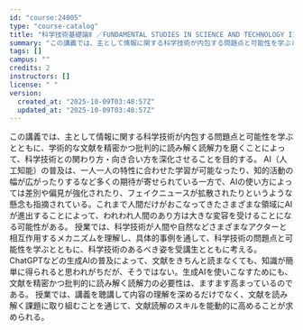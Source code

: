 ```yaml
---
id: "course:24005"
type: "course-catalog"
title: "科学技術基礎論Ⅱ ／FUNDAMENTAL STUDIES IN SCIENCE AND TECHNOLOGY II"
summary: "この講義では、主として情報に関する科学技術が内包する問題点と可能性を学ぶとともに、学術的な文献を精密かつ批判的に読み解く読解力を磨くことによって、科学技術との関わり方・向き合い方を深化させることを目的する。 AI（人工知能）の普及は、一人一…"
tags: []
campus: ""
credits: 2
instructors: []
license: " "
version:
  created_at: "2025-10-09T03:48:57Z"
  updated_at: "2025-10-09T03:48:57Z"
---
```


この講義では、主として情報に関する科学技術が内包する問題点と可能性を学ぶとともに、学術的な文献を精密かつ批判的に読み解く読解力を磨くことによって、科学技術との関わり方・向き合い方を深化させることを目的する。 AI（人工知能）の普及は、一人一人の特性に合わせた学習が可能なったり、知的活動の幅が広がったりするなど多くの期待が寄せられている一方で、AIの使い方によっては差別や偏見が強化されたり、フェイクニュースが拡散されたりというような懸念も指摘されている。これまで人間だけがおこなってきたさまざまな領域にAIが進出することによって、われわれ人間のあり方は大きな変容を受けることになる可能性がある。 授業では、科学技術が人間や自然などさまざまなアクターと相互作用するメカニズムを理解し、具体的事例を通して、科学技術の問題点と可能性を学ぶとともに、科学技術のあるべき姿を受講生とともに考える。 ChatGPTなどの生成AIの普及によって、文献をきちんと読まなくても、知識が簡単に得られると思われがちだが、そうではない。生成AIを使いこなすためにも、文献を精密かつ批判的に読み解く読解力の必要性は、ますます高まっているのである。 授業では、講義を聴講して内容の理解を深めるだけでなく、文献を読み解く課題に取り組むことを通じて、文献読解のスキルを能動的に高めることが求められる。
